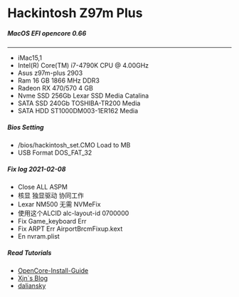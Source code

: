 # Hackintosh Z97m Plus
##### MacOS EFI opencore 0.66
----
- iMac15,1
- Intel(R) Core(TM) i7-4790K CPU @ 4.00GHz
- Asus z97m-plus 2903
- Ram 16 GB 1866 MHz DDR3
- Radeon RX 470/570 4 GB
- Nvme SSD 256Gb Lexar SSD Media Catalina
- SATA SSD 240Gb TOSHIBA-TR200 Media
- SATA HDD ST1000DM003-1ER162 Media

##### Bios Setting
- /bios/hackintosh_set.CMO Load to MB
- USB Format DOS_FAT_32

##### Fix log 2021-02-08
- Close ALL ASPM
- 核显 独显驱动 协同工作
- Lexar NM500 无需 NVMeFix
- 使用这个ALCID alc-layout-id 0700000
- Fix Game_keyboard Err
- Fix ARPT Err AirportBrcmFixup.kext
- En nvram.plist

##### Read Tutorials
- [OpenCore-Install-Guide](https://dortania.github.io/OpenCore-Install-Guide/installation/installation-process.html#booting-the-opencore-usb)
- [Xjn`s Blog](https://blog.xjn819.com/?p=543)
- [daliansky](https://blog.daliansky.net)